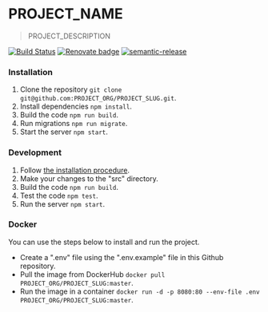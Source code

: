 # PROJECT_NAME
> PROJECT_DESCRIPTION

[![Build Status](https://travis-ci.org/PROJECT_ORG/PROJECT_SLUG.svg?branch=master)](https://travis-ci.org/PROJECT_ORG/PROJECT_SLUG)
[![Renovate badge](https://img.shields.io/badge/Renovate-enabled-brightgreen.svg)](https://renovateapp.com/)
[![semantic-release](https://img.shields.io/badge/%20%20%F0%9F%93%A6%F0%9F%9A%80-semantic--release-e10079.svg)](https://github.com/semantic-release/semantic-release)

### Installation
1. Clone the repository `git clone git@github.com:PROJECT_ORG/PROJECT_SLUG.git`.
1. Install dependencies `npm install`.
1. Build the code `npm run build`.
1. Run migrations `npm run migrate`.
1. Start the server `npm start`.

### Development
1. Follow [the installation procedure](#installation).
1. Make your changes to the "src" directory.
1. Build the code `npm run build`.
1. Test the code `npm test`.
1. Run the server `npm start`.

### Docker
You can use the steps below to install and run the project.

- Create a ".env" file using the ".env.example" file in this Github repository.
- Pull the image from DockerHub `docker pull PROJECT_ORG/PROJECT_SLUG:master`.
- Run the image in a container `docker run -d -p 8080:80 --env-file .env PROJECT_ORG/PROJECT_SLUG:master`.
